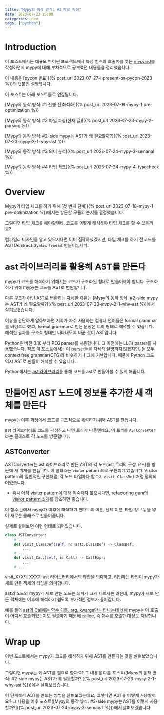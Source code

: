 ```yaml
---
title: "Mypy의 동작 방식: #2 파일 파싱"
date: 2023-07-23 15:00
categories: dev
tags: ["python"]
---
```


# Introduction

이 포스트에서는 대규모 파이썬 프로젝트에서 특정 함수의 호출자를 찾는 [mypyind](https://github.com/yangkyeongmo/mypyind)를 작성하면서 mypy에 대해 부차적으로 공부했던 내용들을 정리했습니다.

이 내용은 [pycon 발표]({% post_url 2023-07-27-i-present-on-pycon-2023 %})의 덧붙인 설명입니다.

이 포스트는 아래 포스트들로 연결됩니다.

[Mypy의 동작 방식: #1 진행 전 최적화]({% post_url 2023-07-18-mypy-1-pre-optimization %})

[Mypy의 동작 방식: #2 파일 파싱(현재 글)]({% post_url 2023-07-23-mypy-2-parsing %})

[Mypy의 동작 방식: #2-side mypy는 AST가 왜 필요할까?]({% post_url 2023-07-23-mypy-2-1-why-ast %})

[Mypy의 동작 방식: #3 의미 분석]({% post_url 2023-07-24-mypy-3-semanal %})

[Mypy의 동작 방식: #4 타입 체크]({% post_url 2023-07-24-mypy-4-typecheck %})

# Overview

Mypy가 타입 체크를 하기 위해 [첫 번째 단계]({% post_url 2023-07-18-mypy-1-pre-optimization %})에서는 방문할 모듈의 순서를 결정했습니다.

그렇다면 타입 체크를 해야할텐데, 코드를 어떻게 해석해야 타입 체크를 할 수 있을까요?

컴파일러 디자인을 알고 있으시다면 이미 짐작하셨겠지만, 타입 체크를 하기 전 코드를 AST(Abstract Syntax Tree)로 만들어둡니다.

# ast 라이브러리를 활용해 AST를 만든다

mypy가 코드를 해석하기 위해서는 코드가 구조화된 형태로 만들어져야 합니다. 구조화하기 위해 mypy는 코드를 AST로 변환합니다.

다른 구조가 아닌 AST로 변환하는 자세한 이유는 [Mypy의 동작 방식: #2-side mypy는 AST가 왜 필요할까?]({% post_url 2023-07-23-mypy-2-1-why-ast %})에서 살펴보겠습니다.

이유를 간단하게 알아보자면 저희가 자주 사용하는 컴퓨터 언어들은 formal grammar를 바탕으로 했고, formal grammar로 만든 문장은 트리 형태로 해석할 수 있습니다. 해석한 결과를 구조적 형태만 나타내도록 바꾼 것이 AST입니다.

Python은 버전 3.10 부터 PEG parser를 사용합니다. 그 이전에는 LL(1) parser를 사용했습니다. [참조](https://peps.python.org/pep-0617/) 이 포스트에서는 이 parser들을 자세히 설명하지 않겠지만, 둘 모두 context free grammar(CFG)와 비슷하거나 그에 기반합니다. 때문에 Python 코드 역시 AST로 만들어 해석할 수 있습니다.

Python에서는 [ast 라이브러리](https://docs.python.org/3/library/ast.html)를 통해 코드를 ast로 만들어볼 수 있게 해줍니다. 

# 만들어진 AST 노드에 정보를 추가한 새 객체를 만든다

mypy는 이후 과정에서 코드를 구조적으로 해석하기 위해 AST를 만듭니다.

ast 라이브러리로 코드를 파싱하고 나면 트리가 나올텐데요, 이 트리를 `ASTConverter` 라는 클래스로 각 노드를 방문합니다.

## ASTConverter

ASTConverter는 ast 라이브러리로 만든 AST의 각 노드(ast 트리의 구성 요소)를 방문해 새 객체를 만듭니다.  이 클래스는 visitor pattern으로 구현되어 있습니다. Visitor pattern의 일반적인 구현처럼, 각 노드 타입마다 함수가 `visit_ClassDef` 처럼 정의되어있습니다.

- 혹시 아직 visitor pattern에 대해 익숙하지 않으시다면, [refactoring guru의 visitor pattern 소개](https://refactoring.guru/design-patterns/visitor)를 참조하면 좋습니다.

이 함수 안에서 mypy가 이후에 해석하기 편하도록 이름, 전체 이름, 타입 정보 등을 넣어 새로운 클래스로 만들어줍니다.

실제로 살펴보면 이런 형태로 되어있습니다.

```python
class ASTConverter:
    # ...
    def visit_ClassDef(self, n: ast3.ClassDef) -> ClassDef:
        ...
    # ...
    def visit_Call(self, n: Call) -> CallExpr:
        ...
    # ...
```

visit_XXX의 XXX가 ast 라이브러리에서의 타입을 의미하고, 리턴하는 타입이 mypy가 새로 만든 객체의 타입을 의미합니다.

ast의 노드와 mypy가 새로 만든 노드는 의미가 크게 다르지는 않은데, mypy가 새로 만든 객체에는 이후에 해석하기 쉽도록 부가적인 정보가 들어갑니다.

예를 들어 [ast의 Call에는 함수 이름, arg, kwargs만 나타나는데 비해](https://docs.python.org/3/library/ast.html#ast.Call) mypy는 이 호출이 어디서 호출되었는지도 필요하기 때문에 callee, 즉 함수를 호출한 대상도 저장합니다. 

# Wrap up

이번 포스트에서는 mypy가 코드를 해석하기 위해 AST를 만든다는 것을 살펴보았습니다.

그렇다면 mypy는 왜 AST를 필요로 할까요?
그 내용을 다음 포스트([Mypy의 동작 방식: #2-side mypy는 AST가 왜 필요할까?]({% post_url 2023-07-23-mypy-2-1-why-ast %}))에서 살펴보겠습니다.

이 단계에서 AST를 만드는 방법을 살펴보았는데요, 그렇다면 AST를 어떻게 사용할까요?
그 내용을 이후 포스트([Mypy의 동작 방식: #3-side mypy는 AST를 어떻게 사용할까?]({% post_url 2023-07-24-mypy-3-semanal %}))에서 살펴보겠습니다.
